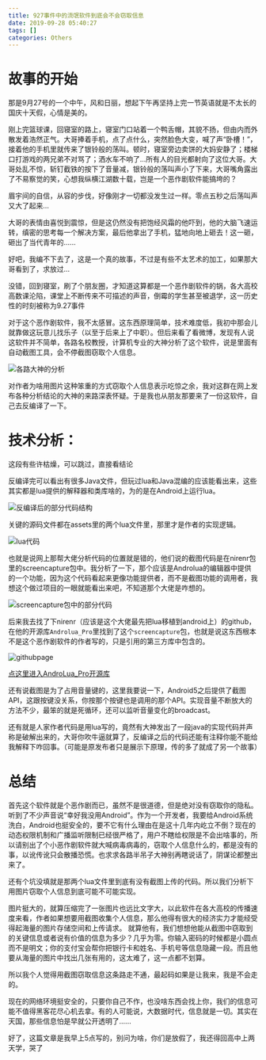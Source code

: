 ```yaml
---
title: 927事件中的流氓软件到底会不会窃取信息
date: 2019-09-28 05:40:27
tags: []
categories: Others
---
```


# 故事的开始
那是9月27号的一个中午，风和日丽，想起下午再坚持上完一节英语就是不太长的国庆十天假，心情是美的。

刚上完篮球课，回寝室的路上，寝室门口站着一个鸭舌帽，其貌不扬，但由内而外散发着浩然正气。大哥捧着手机，点了点什么，突然脸色大变，喊了声“卧槽！”，接着他的手机里就传来了银铃般的荡叫。顿时，寝室旁边卖饼的大妈安静了；楼梯口打游戏的两兄弟不对骂了；洒水车不响了...所有人的目光都射向了这位大哥。大哥处乱不惊，斩钉截铁的按下了音量减，银铃般的荡叫声小了下来，大哥嘴角露出了不易察觉的笑，心想我纵横江湖数十载，岂是一个恶作剧软件能搞垮的？

眉宇间的自信，从容的步伐，好像刚才一切都没发生过一样。零点五秒之后荡叫声又大了起来...

大哥的表情由喜悦到震惊，但是这仍然没有把饱经风霜的他吓到，他的大脑飞速运转，缜密的思考每一个解决方案，最后他拿出了手机，猛地向地上砸去！这一砸，砸出了当代青年的......

好吧，我编不下去了，这是一个真的故事，不过是有些不太艺术的加工，如果那大哥看到了，求放过...

没错，回到寝室，刷了个朋友圈，才知道这算都是一个恶作剧软件的锅，各大高校高数课沦陷，课堂上不断传来不可描述的声音，倒霉的学生甚至被退学，这一历史性的时刻被称为9.27事件

对于这个恶作剧软件，我不太感冒。这东西原理简单，技术难度低，我初中那会儿就靠做这玩意儿找乐子（以至于后来上了中职）。但后来看了看微博，发现有人说这软件并不简单，各路名校教授，计算机专业的大神分析了这个软件，说是里面有自动截图工具，会不停截图窃取个人信息。

![各路大神的分析](https://s2.ax1x.com/2019/09/28/uMvxht.jpg)

对作者为啥用图片这种笨重的方式窃取个人信息表示吃惊之余，我对这群在网上发布各种分析结论的大神的来路深表怀疑。于是我也从朋友那要来了一份这软件，自己去反编译了一下。

# 技术分析：
这段有些许枯燥，可以跳过，直接看结论

反编译完可以看出有很多Java文件，但玩过lua和Java混编的应该能看出来，这些其实都是lua提供的解释器和类库啥的，为的是在Android上运行lua。

![反编译后的部分代码结构](https://s2.ax1x.com/2019/09/28/uMvW79.png)

关键的源码文件都在assets里的两个lua文件里，那里才是作者的实现逻辑。

![lua代码](https://s2.ax1x.com/2019/09/28/uMv4t1.png)


也就是说网上那帮大佬分析代码的位置就是错的，他们说的截图代码是在nirenr包里的screencapture包中。我分析了一下，那个应该是Androlua的编辑器中提供的一个功能，因为这个代码看起来更像功能提供者，而不是截图功能的调用者，我想这个做过项目的一眼就能看出来吧，不知道那个大佬是咋想的。

![screencapture包中的部分代码](https://s2.ax1x.com/2019/09/28/uMxEAs.png)

后来我去找了下nirenr（应该是这个大佬最先把lua移植到android上）的github，在他的开源库`Androlua_Pro`里找到了这个`screencapture`包，也就是说这东西根本不是这个恶作剧软件的作者写的，只是引用的第三方库中包含的。

![githubpage](https://s2.ax1x.com/2019/09/28/uMvhkR.png)

[点这里进入AndroLua_Pro开源库](https://github.com/nirenr/AndroLua_pro/tree/master/app/src/main/java/com/nirenr)

还有说截图是为了占用音量键的，这里我要说一下，Android5之后提供了截图API，这跟按键没关系，你按那个按键也是调用的那个API。实现音量不断放大的方法不少，最笨的就是死循环，还可以监听音量变化的broadcast。

还有就是人家作者代码是用lua写的，竟然有大神发出了一段java的实现代码并声称是破解出来的，大哥你吹牛逼就算了，反编译之后的代码还能有注释你能不能给我解释下咋回事。（可能是原发布者只是展示下原理，传的多了就成了另一个故事）

# 总结
首先这个软件就是个恶作剧而已，虽然不是很道德，但是绝对没有窃取你的隐私。听到了不少声音说“幸好我没用Android”。作为一个开发者，我要给Android系统洗白，Android也挺安全的，要不它有什么理由在是这十几年内屹立不倒？现在的动态权限机制和广播监听限制已经很严格了，用户不瞎给权限是不会出啥事的，所以请别出了个小恶作剧软件就大喊病毒病毒的，窃取个人信息什么的，都是没有的事，以讹传讹只会散播恐慌。也求求各路半吊子大神别再瞎说话了，阴谋论都整出来了。

还有个坑没填就是那两个lua文件里到底有没有截图上传的代码。所以我们分析下用图片窃取个人信息到底可能不可能实现。

图片挺大的，就算压缩完了一张图片也远比文字大，以此软件在各大高校的传播速度来看，作者如果想要用截图收集个人信息，那么他得有很大的经济实力才能经受得起海量的图片存储空间和上传请求。
就算他有，我们想想他能从截图中窃取到的关键信息或者说有价值的信息为多少？几乎为零。你输入密码的时候都是小圆点而不是明文；你的支付宝会帮你把银行卡和姓名、手机号等信息隐藏一段。而且他要从海量的图片中找出几张有用的，这太难了，这一点都不划算。

所以我个人觉得用截图窃取信息这条路走不通，最起码如果是让我来，我是不会走的。

现在的网络环境挺安全的，只要你自己不作，也没啥东西会找上你，我们的信息可能不值得黑客花尽心机去拿。有的人可能说，大数据时代，信息就是一切。其实在天国，那些信息怕是早就公开透明了......

好了，这篇文章是我早上5点写的，别问为啥，你们是放假了，我还得回高中上两天学，哭了
